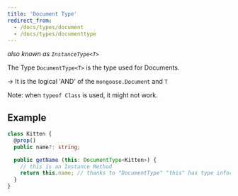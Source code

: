 ```yaml
---
title: 'Document Type'
redirect_from:
  - /docs/types/document
  - /docs/types/documenttype
---
```


_also known as `InstanceType<T>`_

The Type `DocumentType<T>` is the type used for Documents.

-> It is the logical 'AND' of the `mongoose.Document` and `T`

Note: when `typeof Class` is used, it might not work.

## Example

```ts
class Kitten {
  @prop()
  public name?: string;

  public getName (this: DocumentType<Kitten>) {
    // this is an Instance Method
    return this.name; // thanks to "DocumentType" "this" has type information
  }
}
```
